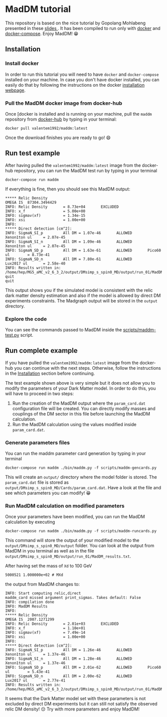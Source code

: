 # MadDM tutorial

This repository is based on the nice tutorial by Gopolang Mohlabeng
 presented in these [slides ](https://indico.cern.ch/event/656460/contributions/3040580/attachments/1683044/2704763/MadDM_ASP_2018_Tutorial.pdf). It has been compiled to run only with [docker](https://www.docker.com) and [docker-compose](https://docs.docker.com/compose/). Enjoy MadDM! 😁

## Installation

### Install docker
In order to run this tutorial you will need to have `docker` and `docker-compose` installed on your machine. In case you don't have docker installed, you can easily do that by following the instructions on the docker [installation webpage](https://docs.docker.com/engine/install/ubuntu/).

### Pull the MadDM docker image from docker-hub
Once [docker is installed and is running on your machine, pull the `maddm` repository from [docker-hub](https://hub.docker.com) by typing in your terminal:
```
docker pull valentem1992/maddm:latest
```
Once the download finishes you are ready to go! 😄

## Run test example
After having pulled the `valentem1992/maddm:latest` image from the docker-hub repository, you can run the MadDM test run by typing in your terminal
```
docker-compose run maddm
```
If everything is fine, then you should see this MadDM output: 
```
***** Relic Density 
OMEGA IS  87304.3494429
INFO: Relic Density       = 8.73e+04       EXCLUDED  
INFO: x_f                 = 5.00e+00             
INFO: sigmav(xf)          = 1.34e-15             
INFO: xsi                 = 1.00e+00             
INFO: 
***** Direct detection [cm^2]:  
INFO: SigmaN_SI_p         All DM = 1.07e-46       ALLOWED       Xenon1ton ul     = 2.07e-45 
INFO: SigmaN_SI_n         All DM = 1.09e-46       ALLOWED       Xenon1ton ul     = 2.07e-45 
INFO: SigmaN_SD_p         All DM = 1.63e-61       ALLOWED       Pico60 ul        = 8.73e-41 
INFO: SigmaN_SD_n         All DM = 7.80e-61       ALLOWED       Lux2017 ul       = 2.58e-40 
INFO: Results written in: /home/hep/MG5_aMC_v2_6_3_2/output/DMsimp_s_spin0_MD/output/run_01/MadDM_results.txt 
quit
quit
```
This output shows you if the simulated model is consistent with the relic dark matter density estimation and also if the model is allowed by direct DM experiments constraints. The Madgraph output will be stored in the `output` directory.

### Explore the code
You can see the commands passed to MadDM inside the [scripts/maddm-test.py](scripts/maddm-test.py) script.


## Run complete example
If you have pulled the `valentem1992/maddm:latest` image from the docker-hub 
you can continue with the next steps. Otherwise, follow the instructions in the
[Installation](#installation) section before continuing.

The test example shown above is very simple but it does not allow you to modify the parameters of your Dark Matter model.
In order to do this, you will have to proceed in two steps:

1. Run the creation of the MadDM output where the `param_card.dat` configuration file will be created. You can directly modify masses and couplings of the DM sector in this file before launching the MadDM calculation.
2. Run the MadDM calculation using the values modified inside `param_card.dat`.


### Generate parameters files
You can run the maddm parameter card generation by typing in your terminal
```
docker-compose run maddm ./bin/maddm.py -f scripts/maddm-gencards.py
```
This will create an `output/` directory where the model folder is stored. The `param_card.dat` file is stored as `output/DMsimp_s_spin0_MD/Cards/param_card.dat`.
Have a look at the file and see which parameters you can modify! 😁

### Run MadDM calculation on modified parameters
Once your parameters have been modified, you can run the MadDM calculation by executing
```
docker-compose run maddm ./bin/maddm.py -f scripts/maddm-runcards.py
```
This command will store the output of your modified model to the `output/DMsimp_s_spin0_MD/output` folder. You can look at the output from MadDM in you terminal as well as in the file `output/DMsimp_s_spin0_MD/output/run_01/MadDM_results.txt`.

After having set the mass of `Xd` to $100\;\text{GeV}$
```
5000521 1.000000e+02 # MXd 
```
the output from MadDM changes to:
```
INFO: Start computing relic,direct 
maddm_card missed argument print_sigmas. Takes default: False
INFO: compilation done 
INFO: MadDM Results 
INFO: 
***** Relic Density 
OMEGA IS  2007.1271299
INFO: Relic Density       = 2.01e+03       EXCLUDED  
INFO: x_f                 = 1.10e+01             
INFO: sigmav(xf)          = 7.49e-14             
INFO: xsi                 = 1.00e+00             
INFO: 
***** Direct detection [cm^2]:  
INFO: SigmaN_SI_p         All DM = 1.26e-46       ALLOWED       Xenon1ton ul     = 1.37e-46 
INFO: SigmaN_SI_n         All DM = 1.28e-46       ALLOWED       Xenon1ton ul     = 1.37e-46 
INFO: SigmaN_SD_p         All DM = 2.01e-62       ALLOWED       Pico60 ul        = 5.43e-41 
INFO: SigmaN_SD_n         All DM = 2.00e-62       ALLOWED       Lux2017 ul       = 2.77e-41 
INFO: Results written in: /home/hep/MG5_aMC_v2_6_3_2/output/DMsimp_s_spin0_MD/output/run_01/MadDM_results.txt
```
It seems that the Dark Matter model set with these parameters is not excluded by direct DM experiments but it can still not satisfy the observed relic DM density! 😔 Try with more parameters and enjoy MadDM!

